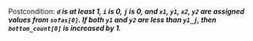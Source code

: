 Postcondition: ***`d` is at least 1, `i` is 0, `j` is 0, and `x1`, `y1`, `x2`, `y2` are assigned values from `sofas[0]`. If both `y1` and `y2` are less than `y1_j`, then `bottom_count[0]` is increased by 1.***